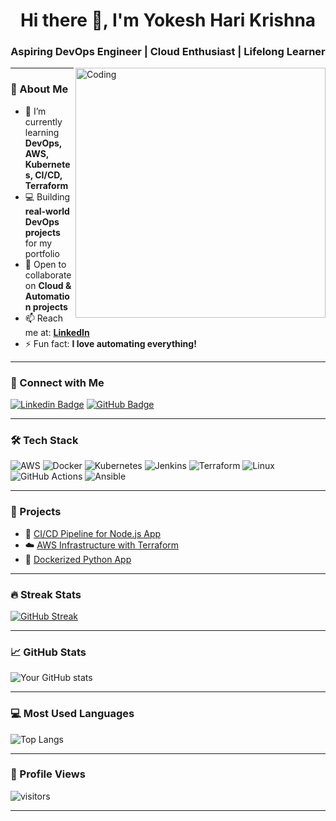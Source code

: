 <h1 align="center">Hi there 👋, I'm Yokesh Hari Krishna</h1>
<h3 align="center">Aspiring DevOps Engineer | Cloud Enthusiast | Lifelong Learner</h3>

<img align="right" alt="Coding" width="400" src="https://media.giphy.com/media/qgQUggAC3Pfv687qPC/giphy.gif">

---

### 🚀 About Me
- 🌱 I’m currently learning **DevOps, AWS, Kubernetes, CI/CD, Terraform**
- 💻 Building **real-world DevOps projects** for my portfolio
- 👯 Open to collaborate on **Cloud & Automation projects**
- 📫 Reach me at: **[LinkedIn](https://www.linkedin.com/in/yokesh-hari-krishna-s/)**  
- ⚡ Fun fact: **I love automating everything!**

---

### 🔗 Connect with Me
[![Linkedin Badge](https://img.shields.io/badge/-Yokesh-blue?style=flat-square&logo=Linkedin&logoColor=white&link=https://linkedin.com/in/YOUR-LINKEDIN)]([https://linkedin.com/in/YOUR-LINKEDIN](https://www.linkedin.com/in/yokesh-hari-krishna-s/))
[![GitHub Badge](https://img.shields.io/badge/-Yokesh-black?style=flat-square&logo=github&logoColor=white&link=https://github.com/YOURUSERNAME)]([https://github.com/YOURUSERNAME](https://github.com/yokeshkrish38/yokeshkrish38))

---

### 🛠 Tech Stack
![AWS](https://img.shields.io/badge/AWS-232F3E?style=for-the-badge&logo=amazonaws&logoColor=white)
![Docker](https://img.shields.io/badge/Docker-2496ED?style=for-the-badge&logo=docker&logoColor=white)
![Kubernetes](https://img.shields.io/badge/Kubernetes-326CE5?style=for-the-badge&logo=kubernetes&logoColor=white)
![Jenkins](https://img.shields.io/badge/Jenkins-D24939?style=for-the-badge&logo=jenkins&logoColor=white)
![Terraform](https://img.shields.io/badge/Terraform-7B42BC?style=for-the-badge&logo=terraform&logoColor=white)
![Linux](https://img.shields.io/badge/Linux-FCC624?style=for-the-badge&logo=linux&logoColor=black)
![GitHub Actions](https://img.shields.io/badge/GitHub%20Actions-2088FF?style=for-the-badge&logo=github-actions&logoColor=white)
![Ansible](https://img.shields.io/badge/Ansible-EE0000?style=for-the-badge&logo=ansible&logoColor=white)

---

### 📂 Projects
- 🚀 [CI/CD Pipeline for Node.js App](https://github.com/YOURUSERNAME/devops-project)
- ☁️ [AWS Infrastructure with Terraform](https://github.com/YOURUSERNAME/aws-infra)
- 🐳 [Dockerized Python App](https://github.com/YOURUSERNAME/docker-python)

---

### 🔥 Streak Stats
[![GitHub Streak](https://github-readme-streak-stats.herokuapp.com?user=YOURUSERNAME&theme=radical&hide_border=true)](https://git.io/streak-stats)

---

### 📈 GitHub Stats
![Your GitHub stats](https://github-readme-stats.vercel.app/api?username=YOURUSERNAME&show_icons=true&theme=radical)

---

### 💻 Most Used Languages
![Top Langs](https://github-readme-stats.vercel.app/api/top-langs/?username=YOURUSERNAME&layout=compact&theme=radical)

---

### 👀 Profile Views
![visitors](https://visitor-badge.laobi.icu/badge?page_id=YOURUSERNAME.YOURUSERNAME)

---
